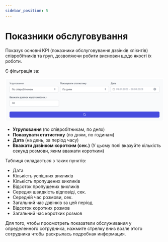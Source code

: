 ```yaml
---
sidebar_position: 5
---
```


# Показники обслуговування

Показує основні KPI (показники обслуговування дзвінків клієнтів) співробітників та груп, дозволяючи робити висновки щодо якості їх роботи.

Є фільтрація за:

![](../img/statistics/i-performance-7.svg)

- **Угруповання** (по співробітникам, по днях)
- **Показувати статистику** (по дням, по годинам)
- **Дата** (на день, за період часу)
- **Вважати дзвінком коротким (сек.)** (У цьому полі вказуйте кількість секунд розмови, яким вважати коротким)

Таблиця складається з таких пунктів:

- Дата
- Кількість успішних викликів
- Кількість пропущених викликів
- Відсоток пропущених викликів
- Середня швидкість відповіді, сек.
- Середній час розмови, сек.
- Загальний час дзвінків за цей період
- Відсоток коротких розмов
- Загальний час коротких розмов

Для того, чтобы просмотреть показатели обслуживания у определенного сотрудника, нажмите стрелку вниз возле этого сотрудника чтобы раскрылась подробная информация.